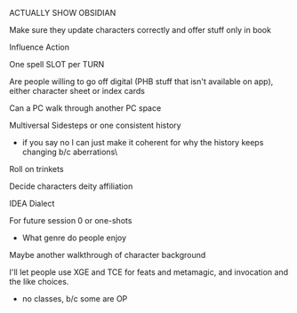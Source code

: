 ACTUALLY SHOW OBSIDIAN

Make sure they update characters correctly and offer stuff only in book

Influence Action

One spell SLOT per TURN

Are people willing to go off digital (PHB stuff that isn't available on app), either character sheet or index cards

Can a PC walk through another PC space

Multiversal Sidesteps or one consistent history
- if you say no I can just make it coherent for why the history keeps changing b/c aberrations\

Roll on trinkets

Decide characters deity affiliation

IDEA Dialect

For future session 0 or one-shots
- What genre do people enjoy

Maybe another walkthrough of character background

I'll let people use XGE and TCE for feats and metamagic, and invocation and the like choices.
- no classes, b/c some are OP